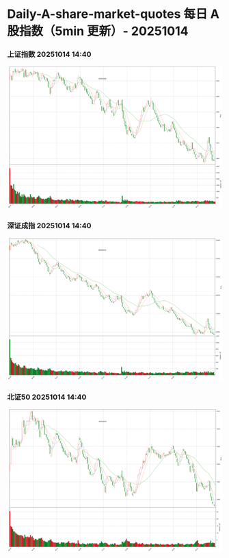 
# Daily-A-share-market-quotes 每日 A 股指数（5min 更新）- 20251014

### 上证指数 20251014 14:40
![](./fig/2025/10/20251014-sh000001.png)

### 深证成指 20251014 14:40
![](./fig/2025/10/20251014-sz399001.png)

### 北证50 20251014 14:40
![](./fig/2025/10/20251014-bj899050.png)
